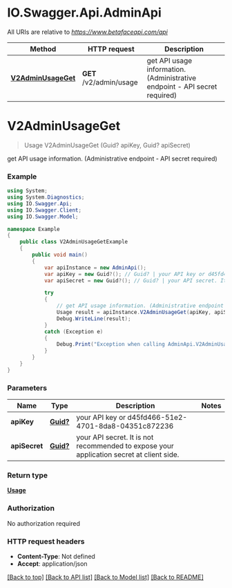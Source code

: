 # IO.Swagger.Api.AdminApi

All URIs are relative to *https://www.betafaceapi.com/api*

Method | HTTP request | Description
------------- | ------------- | -------------
[**V2AdminUsageGet**](AdminApi.md#v2adminusageget) | **GET** /v2/admin/usage | get API usage information. (Administrative endpoint - API secret required)


<a name="v2adminusageget"></a>
# **V2AdminUsageGet**
> Usage V2AdminUsageGet (Guid? apiKey, Guid? apiSecret)

get API usage information. (Administrative endpoint - API secret required)

### Example
```csharp
using System;
using System.Diagnostics;
using IO.Swagger.Api;
using IO.Swagger.Client;
using IO.Swagger.Model;

namespace Example
{
    public class V2AdminUsageGetExample
    {
        public void main()
        {
            var apiInstance = new AdminApi();
            var apiKey = new Guid?(); // Guid? | your API key or d45fd466-51e2-4701-8da8-04351c872236
            var apiSecret = new Guid?(); // Guid? | your API secret. It is not recommended to expose your application secret at client side.

            try
            {
                // get API usage information. (Administrative endpoint - API secret required)
                Usage result = apiInstance.V2AdminUsageGet(apiKey, apiSecret);
                Debug.WriteLine(result);
            }
            catch (Exception e)
            {
                Debug.Print("Exception when calling AdminApi.V2AdminUsageGet: " + e.Message );
            }
        }
    }
}
```

### Parameters

Name | Type | Description  | Notes
------------- | ------------- | ------------- | -------------
 **apiKey** | [**Guid?**](Guid?.md)| your API key or d45fd466-51e2-4701-8da8-04351c872236 | 
 **apiSecret** | [**Guid?**](Guid?.md)| your API secret. It is not recommended to expose your application secret at client side. | 

### Return type

[**Usage**](Usage.md)

### Authorization

No authorization required

### HTTP request headers

 - **Content-Type**: Not defined
 - **Accept**: application/json

[[Back to top]](#) [[Back to API list]](../README.md#documentation-for-api-endpoints) [[Back to Model list]](../README.md#documentation-for-models) [[Back to README]](../README.md)

